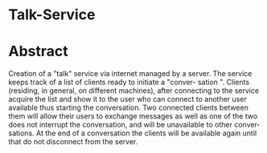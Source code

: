 # Talk-Service

# Abstract
Creation of a "talk" service via internet managed by a server.
The service keeps track of a list of clients ready to initiate a "conver-
sation ".
Clients (residing, in general, on different machines), after connecting to the
service acquire the list and show it to the user who can connect to
another user available thus starting the conversation. Two connected clients
between them will allow their users to exchange messages as well as one of the
two does not interrupt the conversation, and will be unavailable to other conver-
sations. At the end of a conversation the clients will be available again until
that do not disconnect from the server.
